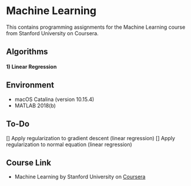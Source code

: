 # Machine Learning
This contains programming assignments for the Machine Learning course from Stanford University on Coursera.

## Algorithms
#### 1) Linear Regression

## Environment
- macOS Catalina (version 10.15.4)
- MATLAB 2018(b)

## To-Do
[] Apply regularization to gradient descent (linear regression)
[] Apply regularization to normal equation  (linear regression)

## Course Link
- Machine Learning by Stanford University on [Coursera](https://www.coursera.org/learn/machine-learning)
